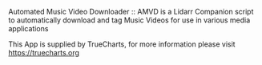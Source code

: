 Automated Music Video Downloader :: AMVD is a Lidarr Companion script to automatically download and tag Music Videos for use in various media applications

This App is supplied by TrueCharts, for more information please visit https://truecharts.org
